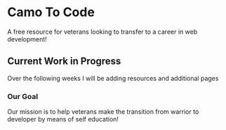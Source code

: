 # Camo To Code

A free resource for veterans looking to transfer to a career in web development!

## Current Work in Progress

Over the following weeks I will be adding resources and additional pages

### Our Goal

Our mission is to help veterans make the transition from warrior to developer by means of self education!


